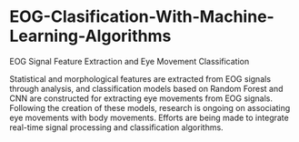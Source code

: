 # EOG-Clasification-With-Machine-Learning-Algorithms
EOG Signal Feature Extraction and Eye Movement Classification


Statistical and morphological features are extracted from EOG signals through analysis, and classification models based on Random Forest and CNN are constructed for extracting eye movements from EOG signals. Following the creation of these models, research is ongoing on associating eye movements with body movements. Efforts are being made to integrate real-time signal processing and classification algorithms.



